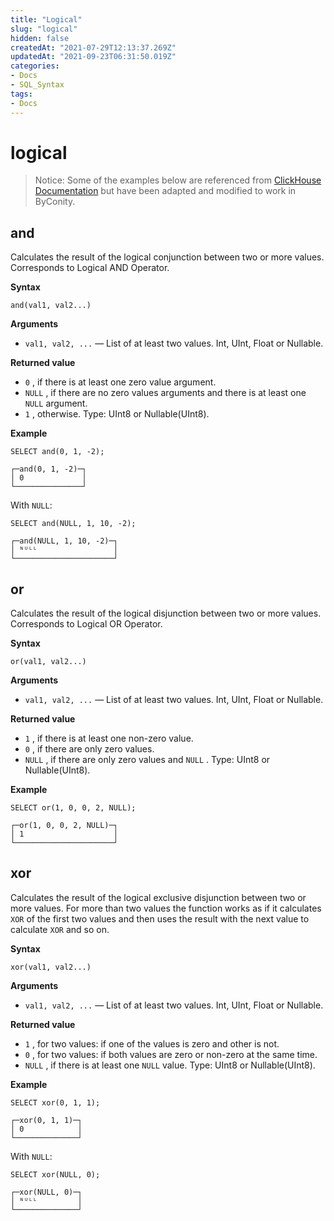 ```yaml
---
title: "Logical"
slug: "logical"
hidden: false
createdAt: "2021-07-29T12:13:37.269Z"
updatedAt: "2021-09-23T06:31:50.019Z"
categories:
- Docs
- SQL_Syntax
tags:
- Docs
---
```


# logical

> Notice:
> Some of the examples below are referenced from [ClickHouse Documentation](https://clickhouse.com/docs/en/sql-reference/functions/) but have been adapted and modified to work in ByConity.

## and

Calculates the result of the logical conjunction between two or more values. Corresponds to Logical AND Operator.

**Syntax**

```
and(val1, val2...)

```

**Arguments**

- `val1, val2, ...` — List of at least two values. Int, UInt, Float or Nullable.

**Returned value**

- `0` , if there is at least one zero value argument.
- `NULL` , if there are no zero values arguments and there is at least one `NULL` argument.
- `1` , otherwise.
  Type: UInt8 or Nullable(UInt8).

**Example**

```
SELECT and(0, 1, -2);

```

```
┌─and(0, 1, -2)─┐
│ 0             │
└───────────────┘

```

With `NULL`:

```
SELECT and(NULL, 1, 10, -2);

```

```
┌─and(NULL, 1, 10, -2)─┐
│ ᴺᵁᴸᴸ                 │
└──────────────────────┘

```

## or

Calculates the result of the logical disjunction between two or more values. Corresponds to Logical OR Operator.

**Syntax**

```
or(val1, val2...)

```

**Arguments**

- `val1, val2, ...` — List of at least two values. Int, UInt, Float or Nullable.

**Returned value**

- `1` , if there is at least one non-zero value.
- `0` , if there are only zero values.
- `NULL` , if there are only zero values and `NULL` .
  Type: UInt8 or Nullable(UInt8).

**Example**

```
SELECT or(1, 0, 0, 2, NULL);

```

```
┌─or(1, 0, 0, 2, NULL)─┐
│ 1                    │
└──────────────────────┘

```

## xor

Calculates the result of the logical exclusive disjunction between two or more values. For more than two values the function works as if it calculates `XOR` of the first two values and then uses the result with the next value to calculate `XOR` and so on.

**Syntax**

```
xor(val1, val2...)

```

**Arguments**

- `val1, val2, ...` — List of at least two values. Int, UInt, Float or Nullable.

**Returned value**

- `1` , for two values: if one of the values is zero and other is not.
- `0` , for two values: if both values are zero or non-zero at the same time.
- `NULL` , if there is at least one `NULL` value.
  Type: UInt8 or Nullable(UInt8).

**Example**

```
SELECT xor(0, 1, 1);

```

```
┌─xor(0, 1, 1)─┐
│ 0            │
└──────────────┘

```

With `NULL`:

```
SELECT xor(NULL, 0);

```

```
┌─xor(NULL, 0)─┐
│ ᴺᵁᴸᴸ         │
└──────────────┘

```
